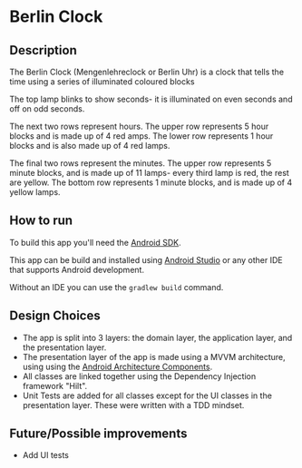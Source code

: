 # Berlin Clock

## Description

The Berlin Clock (Mengenlehreclock or Berlin Uhr) is a clock that tells the time using a series of illuminated coloured blocks

The top lamp blinks to show seconds- it is illuminated on even seconds and off on odd seconds.

The next two rows represent hours. The upper row represents 5 hour blocks and is made up of 4 red amps. The lower row represents 1 hour blocks and is also made up of 4 red lamps.

The final two rows represent the minutes. The upper row represents 5 minute blocks, and is made up of 11 lamps- every third lamp is red, the rest are yellow. The bottom row represents 1 minute blocks, and is made up of 4 yellow lamps.

## How to run

To build this app you'll need the [Android SDK](https://developer.android.com/studio/releases/platform-tools).

This app can be build and installed using [Android Studio](https://developer.android.com/studio) or any other IDE that supports Android development.

Without an IDE you can use the `gradlew build` command.

## Design Choices

* The app is split into 3 layers: the domain layer, the application layer, and the presentation layer.
* The presentation layer of the app is made using a MVVM architecture, using using the [Android Architecture Components](https://developer.android.com/topic/libraries/architecture).
* All classes are linked together using the Dependency Injection framework "Hilt".
* Unit Tests are added for all classes except for the UI classes in the presentation layer. These were written with a TDD mindset.

## Future/Possible improvements

* Add UI tests